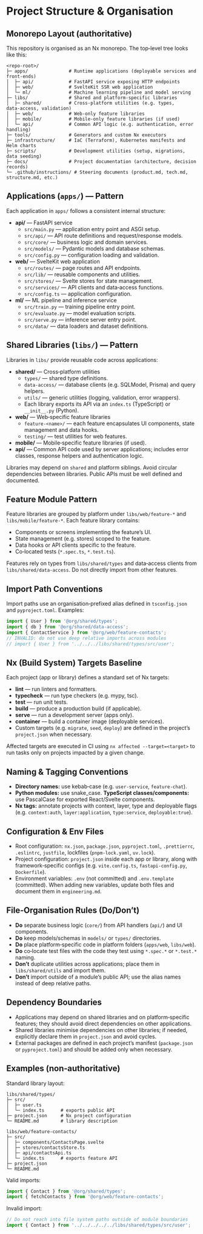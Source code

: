 # Project Structure & Organisation

## Monorepo Layout (authoritative)
This repository is organised as an Nx monorepo. The top‑level tree looks like this:

```text
<repo-root>/
├─ apps/               # Runtime applications (deployable services and front‑ends)
│  ├─ api/             # FastAPI service exposing HTTP endpoints
│  ├─ web/             # SvelteKit SSR web application
│  └─ ml/              # Machine learning pipeline and model serving
├─ libs/               # Shared and platform‑specific libraries
│  ├─ shared/          # Cross‑platform utilities (e.g. types, data‑access, validation)
│  ├─ web/             # Web‑only feature libraries
│  ├─ mobile/          # Mobile‑only feature libraries (if used)
│  └─ api/             # Common API logic (e.g. authentication, error handling)
├─ tools/              # Generators and custom Nx executors
├─ infrastructure/     # IaC (Terraform), Kubernetes manifests and Helm charts
├─ scripts/            # Development utilities (setup, migrations, data seeding)
├─ docs/               # Project documentation (architecture, decision records)
└─ .github/instructions/ # Steering documents (product.md, tech.md, structure.md, etc.)
```

## Applications (`apps/`) — Pattern
Each application in `apps/` follows a consistent internal structure:

- **api/** — FastAPI service
  - `src/main.py` — application entry point and ASGI setup.
  - `src/api/` — API route definitions and request/response models.
  - `src/core/` — business logic and domain services.
  - `src/models/` — Pydantic models and database schemas.
  - `src/config.py` — configuration loading and validation.
- **web/** — SvelteKit web application
  - `src/routes/` — page routes and API endpoints.
  - `src/lib/` — reusable components and utilities.
  - `src/stores/` — Svelte stores for state management.
  - `src/services/` — API clients and data‑access functions.
  - `src/config.ts` — application configuration.
- **ml/** — ML pipeline and inference service
  - `src/train.py` — training pipeline entry point.
  - `src/evaluate.py` — model evaluation scripts.
  - `src/serve.py` — inference server entry point.
  - `src/data/` — data loaders and dataset definitions.

## Shared Libraries (`libs/`) — Pattern
Libraries in `libs/` provide reusable code across applications:

- **shared/** — Cross‑platform utilities
  - `types/` — shared type definitions.
  - `data-access/` — database clients (e.g. SQLModel, Prisma) and query helpers.
  - `utils/` — generic utilities (logging, validation, error wrappers).
  - Each library exports its API via an `index.ts` (TypeScript) or `__init__.py` (Python).
- **web/** — Web‑specific feature libraries
  - `feature-<name>/` — each feature encapsulates UI components, state management and data hooks.
  - `testing/` — test utilities for web features.
- **mobile/** — Mobile‑specific feature libraries (if used).
- **api/** — Common API code used by server applications; includes error classes, response helpers and authentication logic.

Libraries may depend on `shared` and platform siblings. Avoid circular dependencies between libraries. Public APIs must be well defined and documented.

## Feature Module Pattern
Feature libraries are grouped by platform under `libs/web/feature-*` and `libs/mobile/feature-*`. Each feature library contains:
- Components or screens implementing the feature’s UI.
- State management (e.g. stores) scoped to the feature.
- Data hooks or API clients specific to the feature.
- Co‑located tests (`*.spec.ts`, `*.test.ts`).

Features rely on types from `libs/shared/types` and data‑access clients from `libs/shared/data-access`. Do not directly import from other features.

## Import Path Conventions
Import paths use an organisation‑prefixed alias defined in `tsconfig.json` and `pyproject.toml`. Examples:

```ts
import { User } from '@org/shared/types';
import { db } from '@org/shared/data-access';
import { ContactService } from '@org/web/feature-contacts';
// INVALID: do not use deep relative imports across modules
// import { User } from '../../../libs/shared/types/src/user';
```

## Nx (Build System) Targets Baseline
Each project (app or library) defines a standard set of Nx targets:
- **lint** — run linters and formatters.
- **typecheck** — run type checkers (e.g. mypy, tsc).
- **test** — run unit tests.
- **build** — produce a production build (if applicable).
- **serve** — run a development server (apps only).
- **container** — build a container image (deployable services).
- Custom targets (e.g. `migrate`, `seed`, `deploy`) are defined in the project’s `project.json` when necessary.

Affected targets are executed in CI using `nx affected --target=<target>` to run tasks only on projects impacted by a given change.

## Naming & Tagging Conventions
- **Directory names:** use kebab‑case (e.g. `user-service`, `feature-chat`).
- **Python modules:** use snake_case. **TypeScript classes/components:** use PascalCase for exported React/Svelte components.
- **Nx tags:** annotate projects with context, layer, type and deployable flags (e.g. `context:auth`, `layer:application`, `type:service`, `deployable:true`).

## Configuration & Env Files
- Root configuration: `nx.json`, `package.json`, `pyproject.toml`, `.prettierrc`, `.eslintrc`, `justfile`, lockfiles (`pnpm-lock.yaml`, `uv.lock`).
- Project configuration: `project.json` inside each app or library, along with framework‑specific configs (e.g. `vite.config.ts`, `fastapi-config.py`, `Dockerfile`).
- Environment variables: `.env` (not committed) and `.env.template` (committed). When adding new variables, update both files and document them in `engineering.md`.

## File‑Organisation Rules (Do/Don’t)
- **Do** separate business logic (`core/`) from API handlers (`api/`) and UI components.
- **Do** keep models/schemas in `models/` or `types/` directories.
- **Do** place platform‑specific code in platform folders (`apps/web`, `libs/web`).
- **Do** co‑locate test files with the code they test using `*.spec.*` or `*.test.*` naming.
- **Don’t** duplicate utilities across applications; place them in `libs/shared/utils` and import them.
- **Don’t** import outside of a module’s public API; use the alias names instead of deep relative paths.

## Dependency Boundaries
- Applications may depend on shared libraries and on platform‑specific features; they should avoid direct dependencies on other applications.
- Shared libraries minimise dependencies on other libraries; if needed, explicitly declare them in `project.json` and avoid cycles.
- External packages are defined in each project’s manifest (`package.json` or `pyproject.toml`) and should be added only when necessary.

## Examples (non‑authoritative)

Standard library layout:

```text
libs/shared/types/
├─ src/
│  ├─ user.ts
│  └─ index.ts      # exports public API
├─ project.json     # Nx project configuration
└─ README.md        # library description

libs/web/feature-contacts/
├─ src/
│  ├─ components/ContactsPage.svelte
│  ├─ stores/contactsStore.ts
│  ├─ api/contactsApi.ts
│  └─ index.ts      # exports feature API
├─ project.json
└─ README.md
```

Valid imports:

```ts
import { Contact } from '@org/shared/types';
import { fetchContacts } from '@org/web/feature-contacts';
```

Invalid import:

```ts
// Do not reach into file system paths outside of module boundaries
import { Contact } from '../../../../../libs/shared/types/src/user';
```
